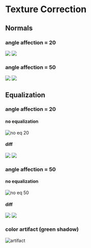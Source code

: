 # Texture Correction

## Normals

### angle affection = 20

<div class="juxtapose">
    <img src="examples/norm/20/old.png" data-label='current: normal per face'/>
    <img src="examples/norm/20/new.png" data-label='vertex normals interpolated'/>
</div>

### angle affection = 50

<div class="juxtapose">
    <img src="examples/norm/50/old.png" data-label='current: normal per face'/>
    <img src="examples/norm/50/new.png" data-label='vertex normals interpolated'/>
</div>

## Equalization

### angle affection = 20

#### no equalization
![no eq 20](/examples/maxface/20/no.png)

#### diff
<div class="juxtapose">
    <img src="examples/maxface/20/old.png" data-label='current dev equalization'/>
    <img src="examples/maxface/20/new.png" data-label='new equalization'/>
</div>

### angle affection = 50

#### no equalization
![no eq 50](/examples/maxface/50/no.png)

#### diff
<div class="juxtapose">
    <img src="examples/maxface/20/old.png" data-label='current dev equalization'/>
    <img src="examples/maxface/20/new.png" data-label='new equalization'/>
</div>

### color artifact (green shadow)
![artifact](/examples/artifact.jpg)
